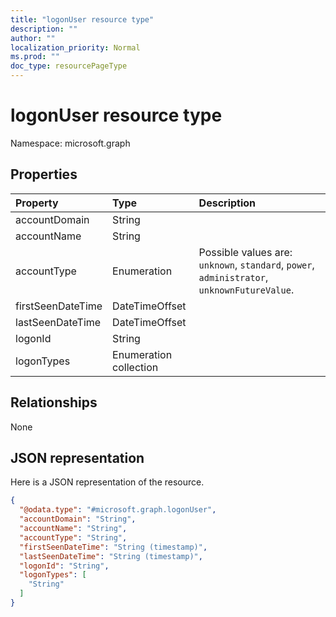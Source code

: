```yaml
---
title: "logonUser resource type"
description: ""
author: ""
localization_priority: Normal
ms.prod: ""
doc_type: resourcePageType
---
```


# logonUser resource type


Namespace: microsoft.graph



## Properties
|Property|Type|Description|
|:---|:---|:---|
|accountDomain|String||
|accountName|String||
|accountType|Enumeration| Possible values are: `unknown`, `standard`, `power`, `administrator`, `unknownFutureValue`.|
|firstSeenDateTime|DateTimeOffset||
|lastSeenDateTime|DateTimeOffset||
|logonId|String||
|logonTypes|Enumeration collection||

## Relationships
None

## JSON representation
Here is a JSON representation of the resource.
<!-- {
  "blockType": "resource",
  "@odata.type": "microsoft.graph.logonUser"
}
-->
``` json
{
  "@odata.type": "#microsoft.graph.logonUser",
  "accountDomain": "String",
  "accountName": "String",
  "accountType": "String",
  "firstSeenDateTime": "String (timestamp)",
  "lastSeenDateTime": "String (timestamp)",
  "logonId": "String",
  "logonTypes": [
    "String"
  ]
}
```

